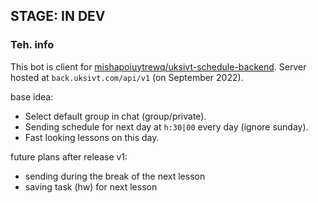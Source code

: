 ## STAGE: IN DEV


### Teh. info
This bot is client for [mishapoiuytrewq/uksivt-schedule-backend](https://github.com/mishapoiuytrewq/uksivt-schedule-backend).
Server hosted at `back.uksivt.com/api/v1` (on September 2022).

base idea:
- Select default group in chat (group/private).
- Sending schedule for next day at `h:30|00` every day (ignore sunday). 
- Fast looking lessons on this day.


future plans after release v1:
- sending during the break of the next lesson 
- saving task (hw) for next lesson


